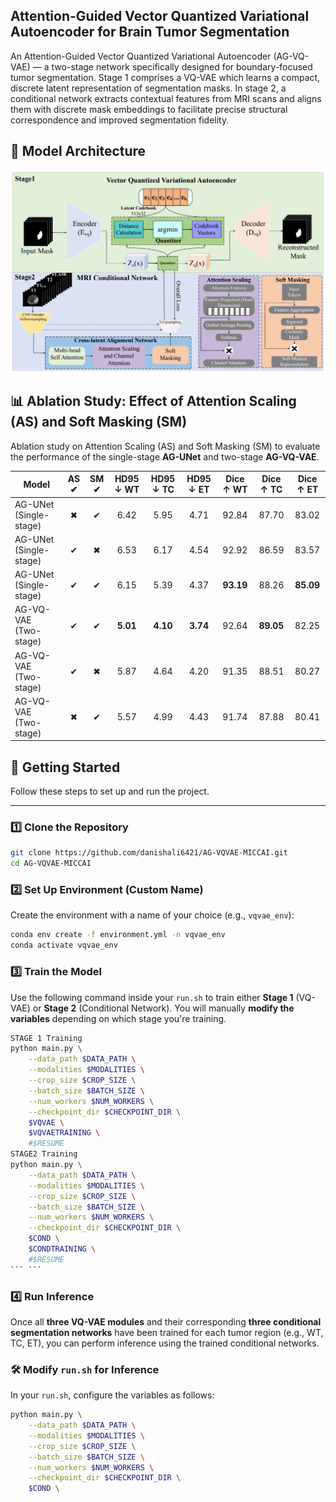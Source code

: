 ## Attention-Guided Vector Quantized Variational Autoencoder for Brain Tumor Segmentation

An Attention-Guided Vector Quantized Variational Autoencoder (AG-VQ-VAE) — a two-stage network specifically designed for boundary-focused tumor segmentation. Stage 1 comprises a VQ-VAE which learns a compact, discrete latent representation of segmentation masks. In stage 2, a conditional network extracts contextual features from MRI scans and aligns them with discrete mask embeddings to facilitate precise structural correspondence and improved segmentation fidelity.

## 🧠 Model Architecture

![Architecture Diagram](output/architecture.png)

## 📊 Ablation Study: Effect of Attention Scaling (AS) and Soft Masking (SM)

Ablation study on Attention Scaling (AS) and Soft Masking (SM) to evaluate the performance of the single-stage **AG-UNet** and two-stage **AG-VQ-VAE**.

| Model                   | AS ✔ | SM ✔ | HD95 ↓ WT | HD95 ↓ TC | HD95 ↓ ET | Dice ↑ WT | Dice ↑ TC | Dice ↑ ET |
|-------------------------|:----:|:----:|:---------:|:---------:|:---------:|:---------:|:---------:|:---------:|
| AG-UNet (Single-stage)  | ✖    | ✔    | 6.42      | 5.95      | 4.71      | 92.84     | 87.70     | 83.02     |
| AG-UNet (Single-stage)  | ✔    | ✖    | 6.53      | 6.17      | 4.54      | 92.92     | 86.59     | 83.57     |
| AG-UNet (Single-stage)  | ✔    | ✔    | 6.15      | 5.39      | 4.37      | **93.19** | 88.26     | **85.09** |
| AG-VQ-VAE (Two-stage)   | ✔    | ✔    | **5.01**  | **4.10**  | **3.74**  | 92.64     | **89.05** | 82.25     |
| AG-VQ-VAE (Two-stage)   | ✔    | ✖    | 5.87      | 4.64      | 4.20      | 91.35     | 88.51     | 80.27     |
| AG-VQ-VAE (Two-stage)   | ✖    | ✔    | 5.57      | 4.99      | 4.43      | 91.74     | 87.88     | 80.41     |



## 🚀 Getting Started

Follow these steps to set up and run the project.

---

### 1️⃣ Clone the Repository

```bash
git clone https://github.com/danishali6421/AG-VQVAE-MICCAI.git
cd AG-VQVAE-MICCAI
```



### 2️⃣ Set Up Environment (Custom Name)

Create the environment with a name of your choice (e.g., `vqvae_env`):

```bash
conda env create -f environment.yml -n vqvae_env
conda activate vqvae_env
```

### 3️⃣ Train the Model

Use the following command inside your `run.sh` to train either **Stage 1** (VQ-VAE) or **Stage 2** (Conditional Network). You will manually **modify the variables** depending on which stage you're training.

```bash
STAGE 1 Training
python main.py \
    --data_path $DATA_PATH \
    --modalities $MODALITIES \
    --crop_size $CROP_SIZE \
    --batch_size $BATCH_SIZE \
    --num_workers $NUM_WORKERS \
    --checkpoint_dir $CHECKPOINT_DIR \
    $VQVAE \
    $VQVAETRAINING \
    #$RESUME
STAGE2 Training
python main.py \
    --data_path $DATA_PATH \
    --modalities $MODALITIES \
    --crop_size $CROP_SIZE \
    --batch_size $BATCH_SIZE \
    --num_workers $NUM_WORKERS \
    --checkpoint_dir $CHECKPOINT_DIR \
    $COND \
    $CONDTRAINING \
    #$RESUME
``` ```
```
### 4️⃣ Run Inference

Once all **three VQ-VAE modules** and their corresponding **three conditional segmentation networks** have been trained for each tumor region (e.g., WT, TC, ET), you can perform inference using the trained conditional networks.

### 🛠️ Modify `run.sh` for Inference

In your `run.sh`, configure the variables as follows:

```bash
python main.py \
    --data_path $DATA_PATH \
    --modalities $MODALITIES \
    --crop_size $CROP_SIZE \
    --batch_size $BATCH_SIZE \
    --num_workers $NUM_WORKERS \
    --checkpoint_dir $CHECKPOINT_DIR \
    $COND \
```

